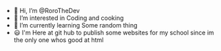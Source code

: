 - 👋 Hi, I’m @RoroTheDev
- 👀 I’m interested in Coding and cooking
- 🌱 I’m currently learning Some random thing
- 😃 I'm Here at git hub to publish some websites for my school since im the only one whos good at html
<!---
RoroTheDev/RoroTheDev is a ✨ special ✨ repository because its `README.md` (this file) appears on your GitHub profile.
You can click the Preview link to take a look at your changes.
--->
